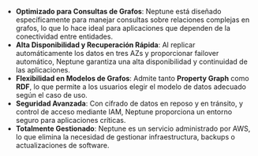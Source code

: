 - **Optimizado para Consultas de Grafos**: Neptune está diseñado específicamente para manejar consultas sobre relaciones complejas en grafos, lo que lo hace ideal para aplicaciones que dependen de la conectividad entre entidades.
- **Alta Disponibilidad y Recuperación Rápida**: Al replicar automáticamente los datos en tres AZs y proporcionar failover automático, Neptune garantiza una alta disponibilidad y continuidad de las aplicaciones.
- **Flexibilidad en Modelos de Grafos**: Admite tanto **Property Graph** como **RDF**, lo que permite a los usuarios elegir el modelo de datos adecuado según el caso de uso.
- **Seguridad Avanzada**: Con cifrado de datos en reposo y en tránsito, y control de acceso mediante IAM, Neptune proporciona un entorno seguro para aplicaciones críticas.
- **Totalmente Gestionado**: Neptune es un servicio administrado por AWS, lo que elimina la necesidad de gestionar infraestructura, backups o actualizaciones de software.